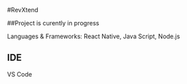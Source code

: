 #RevXtend

##Project is curently in progress

Languages & Frameworks: React Native, Java Script, Node.js

## IDE
VS Code
 
